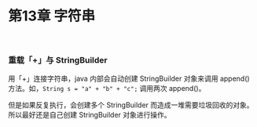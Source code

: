 # 第13章 字符串

​    

### 重载「+」与 StringBuilder

用「+」连接字符串，java 内部会自动创建 StringBuilder 对象来调用 append() 方法。如，`String s = "a" + "b" + "c";` 调用两次 append()。

但是如果反复执行，会创建多个 StringBuilder 而造成一堆需要垃圾回收的对象。所以最好还是自己创建 StringBuilder 对象进行操作。

​    

